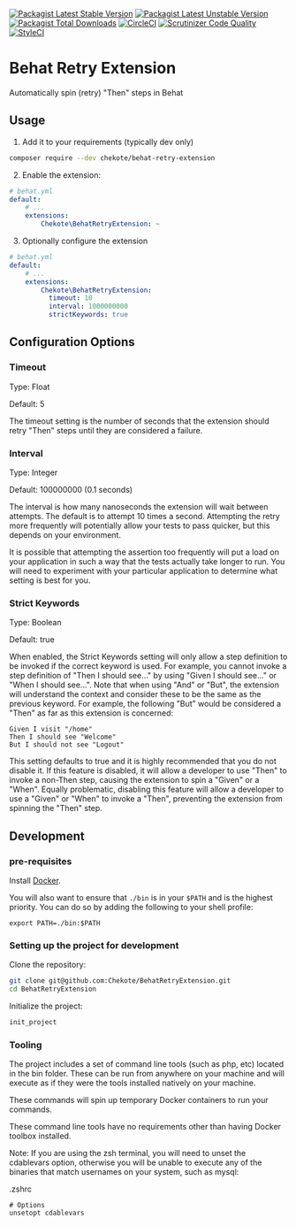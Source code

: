 [![Packagist Latest Stable Version](https://poser.pugx.org/chekote/behat-retry-extension/version.svg)](https://packagist.org/packages/chekote/behat-retry-extension)
[![Packagist Latest Unstable Version](https://poser.pugx.org/chekote/behat-retry-extension/v/unstable.svg)](https://packagist.org/packages/chekote/behat-retry-extension)
[![Packagist Total Downloads](https://poser.pugx.org/chekote/behat-retry-extension/downloads.svg)](https://packagist.org/packages/chekote/behat-retry-extension)
[![CircleCI](https://circleci.com/gh/Chekote/BehatRetryExtension.svg?style=shield)](https://circleci.com/gh/Chekote/BehatRetryExtension)
[![Scrutinizer Code Quality](https://scrutinizer-ci.com/g/Chekote/BehatRetryExtension/badges/quality-score.png?b=master)](https://scrutinizer-ci.com/g/Chekote/BehatRetryExtension/?branch=master)
[![StyleCI](https://styleci.io/repos/110754153/shield?style=plastic)](https://styleci.io/repos/110754153)

# Behat Retry Extension
Automatically spin (retry) "Then" steps in Behat

## Usage

1. Add it to your requirements (typically dev only)

```bash
composer require --dev chekote/behat-retry-extension
```

2. Enable the extension:

```yaml
# behat.yml
default:
    # ...
    extensions:
        Chekote\BehatRetryExtension: ~
```

3. Optionally configure the extension

```yaml
# behat.yml
default:
    # ...
    extensions:
        Chekote\BehatRetryExtension:
          timeout: 10
          interval: 1000000000
          strictKeywords: true
```

## Configuration Options

### Timeout

Type: Float

Default: 5

The timeout setting is the number of seconds that the extension should retry "Then" steps until they are considered a failure.

### Interval

Type: Integer

Default: 100000000 (0.1 seconds)

The interval is how many nanoseconds the extension will wait between attempts. The default is to attempt 10 times a second. Attempting the retry more frequently will potentially allow your tests to pass quicker, but this depends on your environment.

It is possible that attempting the assertion too frequently will put a load on your application in such a way that the tests actually take longer to run. You will need to experiment with your particular application to determine what setting is best for you.

### Strict Keywords

Type: Boolean

Default: true

When enabled, the Strict Keywords setting will only allow a step definition to be invoked if the correct keyword is used. For example, you cannot invoke a step definition of "Then I should see..." by using "Given I should see..." or "When I should see...". Note that when using "And" or "But", the extension will understand the context and consider these to be the same as the previous keyword. For example, the following "But" would be considered a "Then" as far as this extension is concerned:

```gherkin
Given I visit "/home"
Then I should see "Welcome"
But I should not see "Logout"
```

This setting defaults to true and it is highly recommended that you do not disable it. If this feature is disabled, it will allow a developer to use "Then" to invoke a non-Then step, causing the extension to spin a "Given" or a "When". Equally problematic, disabling this feature will allow a developer to use a "Given" or "When" to invoke a "Then", preventing the extension from spinning the "Then" step.

## Development

### pre-requisites

Install [Docker](https://www.docker.com).

You will also want to ensure that `./bin` is in your `$PATH` and is the highest priority. You can do so by adding the following to your shell profile:

```
export PATH=./bin:$PATH
```

### Setting up the project for development

Clone the repository:

```bash
git clone git@github.com:Chekote/BehatRetryExtension.git
cd BehatRetryExtension
```

Initialize the project:

```bash
init_project
```

### Tooling

The project includes a set of command line tools (such as php, etc) located in the bin folder. These can be run from anywhere on your machine and will execute as if they were the tools installed natively on your machine.

These commands will spin up temporary Docker containers to run your commands.

These command line tools have no requirements other than having Docker toolbox installed.

Note: If you are using the zsh terminal, you will need to unset the cdablevars option, otherwise you will be unable to execute any of the binaries that match usernames on your system, such as mysql:

.zshrc
```
# Options
unsetopt cdablevars
```
